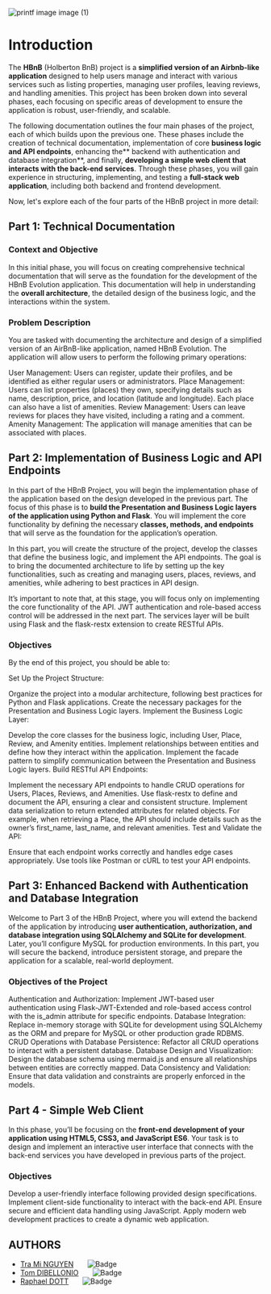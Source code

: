 ![printf image image (1)](https://pbs.twimg.com/media/Gj1Hgv2XYAAiHmC?format=jpg&name=small)

# Introduction
The **HBnB** (Holberton BnB) project is a **simplified version of an Airbnb-like application** designed to help users manage and interact with various services such as listing properties, managing user profiles, leaving reviews, and handling amenities. This project has been broken down into several phases, each focusing on specific areas of development to ensure the application is robust, user-friendly, and scalable.

The following documentation outlines the four main phases of the project, each of which builds upon the previous one. These phases include the creation of technical documentation, implementation of core **business logic and API endpoints**, enhancing the** backend with authentication and database integration**, and finally, **developing a simple web client that interacts with the back-end services**. Through these phases, you will gain experience in structuring, implementing, and testing a **full-stack web application**, including both backend and frontend development.

Now, let's explore each of the four parts of the HBnB project in more detail:

## Part 1: Technical Documentation
### Context and Objective
In this initial phase, you will focus on creating comprehensive technical documentation that will serve as the foundation for the development of the HBnB Evolution application. This documentation will help in understanding the **overall architecture**, the detailed design of the business logic, and the interactions within the system.

### Problem Description
You are tasked with documenting the architecture and design of a simplified version of an AirBnB-like application, named HBnB Evolution. The application will allow users to perform the following primary operations:

User Management: Users can register, update their profiles, and be identified as either regular users or administrators.
Place Management: Users can list properties (places) they own, specifying details such as name, description, price, and location (latitude and longitude). Each place can also have a list of amenities.
Review Management: Users can leave reviews for places they have visited, including a rating and a comment.
Amenity Management: The application will manage amenities that can be associated with places.

## Part 2: Implementation of Business Logic and API Endpoints
In this part of the HBnB Project, you will begin the implementation phase of the application based on the design developed in the previous part. The focus of this phase is to **build the Presentation and Business Logic layers of the application using Python and Flask**. You will implement the core functionality by defining the necessary **classes, methods, and endpoints** that will serve as the foundation for the application’s operation.

In this part, you will create the structure of the project, develop the classes that define the business logic, and implement the API endpoints. The goal is to bring the documented architecture to life by setting up the key functionalities, such as creating and managing users, places, reviews, and amenities, while adhering to best practices in API design.

It’s important to note that, at this stage, you will focus only on implementing the core functionality of the API. JWT authentication and role-based access control will be addressed in the next part. The services layer will be built using Flask and the flask-restx extension to create RESTful APIs.

### Objectives
By the end of this project, you should be able to:

Set Up the Project Structure:

Organize the project into a modular architecture, following best practices for Python and Flask applications.
Create the necessary packages for the Presentation and Business Logic layers.
Implement the Business Logic Layer:

Develop the core classes for the business logic, including User, Place, Review, and Amenity entities.
Implement relationships between entities and define how they interact within the application.
Implement the facade pattern to simplify communication between the Presentation and Business Logic layers.
Build RESTful API Endpoints:

Implement the necessary API endpoints to handle CRUD operations for Users, Places, Reviews, and Amenities.
Use flask-restx to define and document the API, ensuring a clear and consistent structure.
Implement data serialization to return extended attributes for related objects. For example, when retrieving a Place, the API should include details such as the owner’s first_name, last_name, and relevant amenities.
Test and Validate the API:

Ensure that each endpoint works correctly and handles edge cases appropriately.
Use tools like Postman or cURL to test your API endpoints.

## Part 3: Enhanced Backend with Authentication and Database Integration
Welcome to Part 3 of the HBnB Project, where you will extend the backend of the application by introducing **user authentication, authorization, and database integration using SQLAlchemy and SQLite for development**. Later, you’ll configure MySQL for production environments. In this part, you will secure the backend, introduce persistent storage, and prepare the application for a scalable, real-world deployment.

### Objectives of the Project
Authentication and Authorization: Implement JWT-based user authentication using Flask-JWT-Extended and role-based access control with the is_admin attribute for specific endpoints.
Database Integration: Replace in-memory storage with SQLite for development using SQLAlchemy as the ORM and prepare for MySQL or other production grade RDBMS.
CRUD Operations with Database Persistence: Refactor all CRUD operations to interact with a persistent database.
Database Design and Visualization: Design the database schema using mermaid.js and ensure all relationships between entities are correctly mapped.
Data Consistency and Validation: Ensure that data validation and constraints are properly enforced in the models.

## Part 4 - Simple Web Client
In this phase, you’ll be focusing on the **front-end development of your application using HTML5, CSS3, and JavaScript ES6**. Your task is to design and implement an interactive user interface that connects with the back-end services you have developed in previous parts of the project.

### Objectives
Develop a user-friendly interface following provided design specifications.
Implement client-side functionality to interact with the back-end API.
Ensure secure and efficient data handling using JavaScript.
Apply modern web development practices to create a dynamic web application.

## AUTHORS
- [Tra Mi NGUYEN](https://github.com/tramiNGY)&nbsp;&nbsp;&nbsp;&nbsp;&nbsp;&nbsp;&nbsp;![Badge](https://badgen.net/badge/icon/github?icon=github&label)
- [Tom DIBELLONIO](https://github.com/totomus83)&nbsp;&nbsp;&nbsp;&nbsp;&nbsp;&nbsp;&nbsp;![Badge](https://badgen.net/badge/icon/github?icon=github&label)
- [Raphael DOTT](https://github.com/Raphaeldott)&nbsp;&nbsp;&nbsp;&nbsp;&nbsp;&nbsp;&nbsp;![Badge](https://badgen.net/badge/icon/github?icon=github&label)
